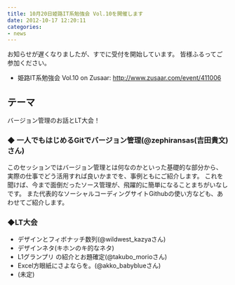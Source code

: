 ```yaml
---
title: 10月20日姫路IT系勉強会 Vol.10を開催します
date: 2012-10-17 12:20:11
categories:
- news
---
```


お知らせが遅くなりましたが、すでに受付を開始しています。
皆様ふるってご参加ください。

- 姫路IT系勉強会 Vol.10 on Zusaar: <http://www.zusaar.com/event/411006>

## テーマ

バージョン管理のお話とLT大会！

### ◆ 一人でもはじめるGitでバージョン管理(@zephiransas(吉田貴文)さん)

このセッションではバージョン管理とは何なのかといった基礎的な部分から、 実際の仕事でどう活用すれば良いかまでを、事例ともにご紹介します。
これを聞けば、今まで面倒だったソース管理が、飛躍的に簡単になることまちがいなしです。
また代表的なソーシャルコーディングサイトGithubの使い方なども、あわせてご紹介します。

### ◆LT大会

- デザインとフィボナッチ数列(@wildwest\_kazyaさん)
- デザインネタ(キホンのキ的なネタ)
- L1グランプリ の紹介とお題確定(@takubo\_morioさん)
- Excel方眼紙にさよならを。(@akko\_babyblueさん)
- (未定)

